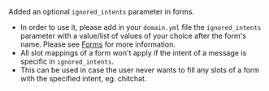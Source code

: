 Added an optional `ignored_intents` parameter in forms.

- In order to use it, please add in your `domain.yml` file the `ignored_intents` parameter with a value/list of values of your choice after the form's name. Please see [Forms](forms.mdx) for more information.
- All slot mappings of a form won't apply if the intent of a message is specific in `ignored_intents`.
- This can be used in case the user never wants to fill any slots of a form with the specified intent, eg. chitchat. 